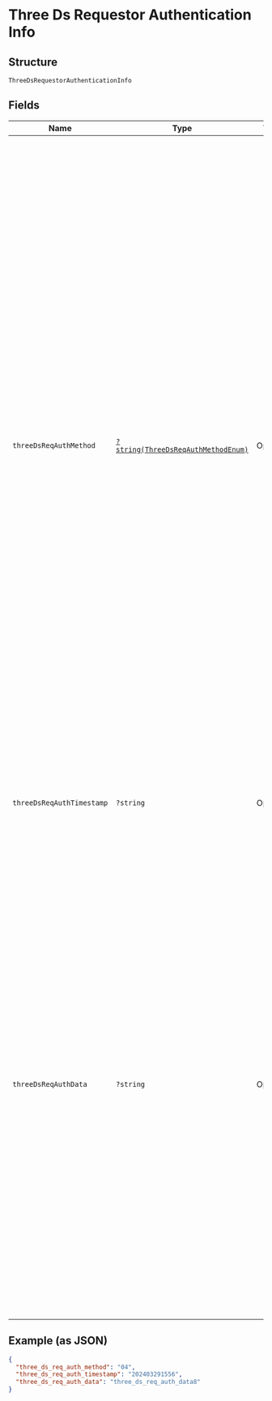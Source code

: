 
# Three Ds Requestor Authentication Info

## Structure

`ThreeDsRequestorAuthenticationInfo`

## Fields

| Name | Type | Tags | Description | Getter | Setter |
|  --- | --- | --- | --- | --- | --- |
| `threeDsReqAuthMethod` | [`?string(ThreeDsReqAuthMethodEnum)`](../../doc/models/three-ds-req-auth-method-enum.md) | Optional | Mechanism used by the Cardholder to authenticate to the 3DS Requestor. "07" and "08" are accepted as well if 3DS Server initiates authentication with EMV 3DS 2.2.0 version or greater (required protocol version can be set in the preferred_protocol_version field)<br><br>> 01 - No 3DS Requestor authentication occurred (i.e. cardholder "logged in" as guest)<br>> <br>> 02 - Login to the cardholder account at the 3DS Requestor system using 3DS Requestor's own credentials<br>> <br>> 03 - Login to the cardholder account at the 3DS Requestor system using federated ID<br>> <br>> 04 - Login to the cardholder account at the 3DS Requestor system using issuer credentials<br>> <br>> 05 - Login to the cardholder account at the 3DS Requestor system using third-party authentication<br>> <br>> 06 - Login to the cardholder account at the 3DS Requestor system using FIDO Authenticator<br>> <br>> 07 - Login to the cardholder account at the 3DS Requestor system using FIDO Authenticator (FIDO assurance data signed) (EMV 3DS 2.2.0 version or greater)<br>> <br>> 08 - SRC Assurance Data (EMV 3DS 2.2.0 version or greater)<br>> <br>> 80 through 99 - can be used for PS-specific values, regardless of protocol version | getThreeDsReqAuthMethod(): ?string | setThreeDsReqAuthMethod(?string threeDsReqAuthMethod): void |
| `threeDsReqAuthTimestamp` | `?string` | Optional | Date and time converted into UTC of the cardholder authentication. Field is limited to 12 characters and accepted format is YYYYMMDDHHMM<br><br>**Constraints**: *Maximum Length*: `12` | getThreeDsReqAuthTimestamp(): ?string | setThreeDsReqAuthTimestamp(?string threeDsReqAuthTimestamp): void |
| `threeDsReqAuthData` | `?string` | Optional | Stringified array of objects that documents and supports a specific authentication process. In the current version of the specification, this data element is not defined in detail, however the intention is that for each 3DS Requestor Authentication Method, this field carry data that the ACS can use to verify the authentication process. For example, if the 3DS<br>Requestor Authentication Method is:<br>03 -> then this element can carry information about the provider of the federated ID and related information<br>06 -> then this element can carry the FIDO attestation data (incl. the signature)<br>07 -> then this element can carry FIDO Attestation data with the FIDO assurance data signed.<br>08 -> then this element can carry the SRC assurance data.<br>In versions prior to 2.3.1, this array is limited to a single object.<br>Starting from EMVCo version 2.3.1, the array may have 1-3 elements.<br><br>This field is optional, but recommended to include.<br><br>**Constraints**: *Maximum Length*: `20000` | getThreeDsReqAuthData(): ?string | setThreeDsReqAuthData(?string threeDsReqAuthData): void |

## Example (as JSON)

```json
{
  "three_ds_req_auth_method": "04",
  "three_ds_req_auth_timestamp": "202403291556",
  "three_ds_req_auth_data": "three_ds_req_auth_data8"
}
```


